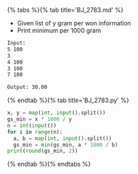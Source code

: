 {% tabs %}{% tab title='BJ_2783.md' %}

* Given list of y gram per won information
* Print minimum per 1000 gram

```txt
Input:
5 100
3
4 100
3 100
7 100

Output: 30.00
```

{% endtab %}{% tab title='BJ_2783.py' %}

```py
x, y = map(int, input().split())
gs_min = x * 1000 / y
n = int(input())
for i in range(n):
  a, b = map(int, input().split())
  gs_min = min(gs_min, a * 1000 / b)
print(round(gs_min, 2))
```

{% endtab %}{% endtabs %}
